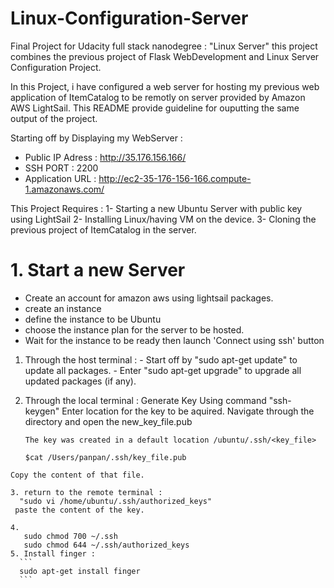 # Linux-Configuration-Server
Final Project for Udacity full stack nanodegree : "Linux Server"
this project combines the previous project of Flask WebDevelopment and Linux Server Configuration Project.

In this Project, i have configured a web server for hosting my previous web application of ItemCatalog to be remotly on server provided by Amazon AWS LightSail. This README provide guideline for ouputting the same output of the project.

Starting off by Displaying my WebServer : 
  - Public IP Adress : http://35.176.156.166/
  - SSH PORT : 2200
  - Application URL : http://ec2-35-176-156-166.compute-1.amazonaws.com/

This Project Requires : 
  1- Starting a new Ubuntu Server with public key using LightSail
  2- Installing Linux/having VM on the device.
  3- Cloning the previous project of ItemCatalog in the server.

# 1. Start a new Server
  - Create an account for amazon aws using lightsail packages.
  - create an instance
  - define the instance to be Ubuntu
  - choose the instance plan for the server to be hosted.
  - Wait for the instance to be ready then launch 'Connect using ssh' button
  1. Through the host terminal :
    - Start off by "sudo apt-get update" to update all packages.
    - Enter "sudo apt-get upgrade" to upgrade all updated packages (if any).
  2. Through the local terminal :
    Generate Key Using command "ssh-keygen"
    Enter location for the key to be aquired.
    Navigate through the directory and open the new_key_file.pub
    
      ```
      The key was created in a default location /ubuntu/.ssh/<key_file>

      $cat /Users/panpan/.ssh/key_file.pub

      ```
      
    Copy the content of that file.
    
    3. return to the remote terminal : 
      "sudo vi /home/ubuntu/.ssh/authorized_keys"
     paste the content of the key.
     
    4. 
       sudo chmod 700 ~/.ssh
       sudo chmod 644 ~/.ssh/authorized_keys
    5. Install finger :
      ```
      sudo apt-get install finger
      ```
       
     
    
  
